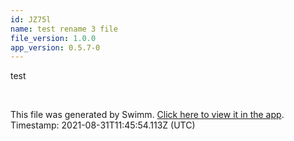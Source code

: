 ```yaml
---
id: JZ75l
name: test rename 3 file
file_version: 1.0.0
app_version: 0.5.7-0
---
```


test

<br/>

This file was generated by Swimm. [Click here to view it in the app](http://localhost:5000/#/repos/Z2l0aHViJTNBJTNBc3ItZXh0ZW5zaW9uJTNBJTNBZG91ZWs=/docs/JZ75l). Timestamp: 2021-08-31T11:45:54.113Z (UTC)